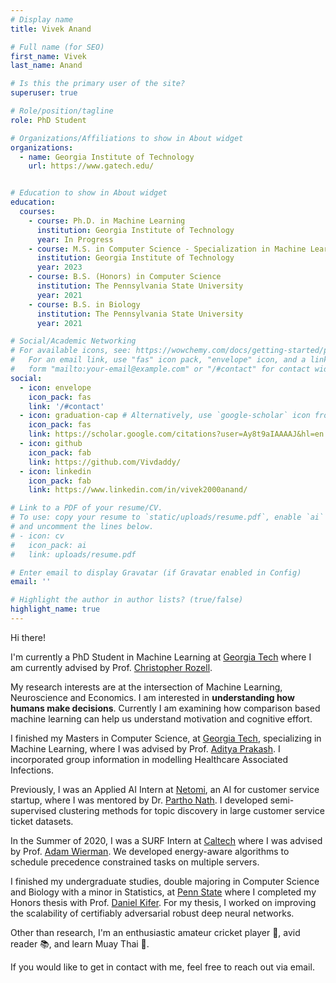 ```yaml
---
# Display name
title: Vivek Anand

# Full name (for SEO)
first_name: Vivek
last_name: Anand

# Is this the primary user of the site?
superuser: true

# Role/position/tagline
role: PhD Student

# Organizations/Affiliations to show in About widget
organizations:
  - name: Georgia Institute of Technology
    url: https://www.gatech.edu/


# Education to show in About widget
education:
  courses:
    - course: Ph.D. in Machine Learning
      institution: Georgia Institute of Technology
      year: In Progress
    - course: M.S. in Computer Science - Specialization in Machine Learning
      institution: Georgia Institute of Technology
      year: 2023
    - course: B.S. (Honors) in Computer Science
      institution: The Pennsylvania State University
      year: 2021
    - course: B.S. in Biology
      institution: The Pennsylvania State University
      year: 2021

# Social/Academic Networking
# For available icons, see: https://wowchemy.com/docs/getting-started/page-builder/#icons
#   For an email link, use "fas" icon pack, "envelope" icon, and a link in the
#   form "mailto:your-email@example.com" or "/#contact" for contact widget.
social:
  - icon: envelope
    icon_pack: fas
    link: '/#contact'
  - icon: graduation-cap # Alternatively, use `google-scholar` icon from `ai` icon pack
    icon_pack: fas
    link: https://scholar.google.com/citations?user=Ay8t9aIAAAAJ&hl=en
  - icon: github
    icon_pack: fab
    link: https://github.com/Vivdaddy/
  - icon: linkedin
    icon_pack: fab
    link: https://www.linkedin.com/in/vivek2000anand/

# Link to a PDF of your resume/CV.
# To use: copy your resume to `static/uploads/resume.pdf`, enable `ai` icons in `params.yaml`,
# and uncomment the lines below.
# - icon: cv
#   icon_pack: ai
#   link: uploads/resume.pdf

# Enter email to display Gravatar (if Gravatar enabled in Config)
email: ''

# Highlight the author in author lists? (true/false)
highlight_name: true
---
```


Hi there!

I'm currently a PhD Student in Machine Learning at [Georgia Tech](https://www.gatech.edu/) where I am currently advised by Prof. [Christopher Rozell](http://siplab.gatech.edu/rozell.html).

My research interests are at the intersection of Machine Learning, Neuroscience and Economics. I am interested in **understanding how humans make decisions**. Currently I am examining how comparison based machine learning can help us understand motivation and cognitive effort.

I finished my Masters in Computer Science, at [Georgia Tech](https://www.gatech.edu/), specializing in Machine Learning, where I was advised by Prof. [Aditya Prakash](https://faculty.cc.gatech.edu/~badityap/). I incorporated group information in modelling Healthcare Associated Infections.

Previously, I was an Applied AI Intern at [Netomi](https://www.netomi.com/), an AI for customer service startup, where I was mentored by Dr. [Partho Nath](https://www.linkedin.com/in/partho-nath/). I developed semi-supervised clustering methods for topic discovery in large customer service ticket datasets.

In the Summer of 2020, I was a SURF Intern at [Caltech](https://www.caltech.edu/) where I was advised by Prof. [Adam Wierman](https://adamwierman.com/). We developed energy-aware algorithms to schedule precedence constrained tasks on multiple servers.

I finished my undergraduate studies, double majoring in Computer Science and Biology with a minor in Statistics, at [Penn State](https://www.psu.edu/) where I completed my Honors thesis with Prof. [Daniel Kifer](https://www.cse.psu.edu/~duk17/). For my thesis, I worked on improving the scalability of certifiably adversarial robust deep neural networks.

Other than research, I'm an enthusiastic amateur cricket player 🏏, avid reader 📚, and learn Muay Thai 🥊. 

If you would like to get in contact with me, feel free to reach out via email.
